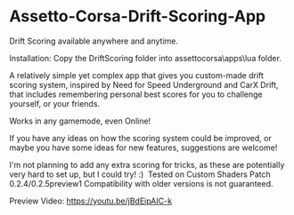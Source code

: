 # Assetto-Corsa-Drift-Scoring-App
 Drift Scoring available anywhere and anytime.

Installation: Copy the DriftScoring folder into assettocorsa\apps\lua folder.

A relatively simple yet complex app that gives you custom-made drift scoring system, inspired by Need for Speed Underground and CarX Drift, that includes remembering personal best scores for you to challenge yourself, or your friends.

Works in any gamemode, even Online!

If you have any ideas on how the scoring system could be improved, or maybe you have some ideas for new features, suggestions are welcome!

I'm not planning to add any extra scoring for tricks, as these are potentially very hard to set up, but I could try! :)​
​
Tested on Custom Shaders Patch 0.2.4/0.2.5preview1
Compatibility with older versions is not guaranteed.

Preview Video: https://youtu.be/jBdEipAIC-k